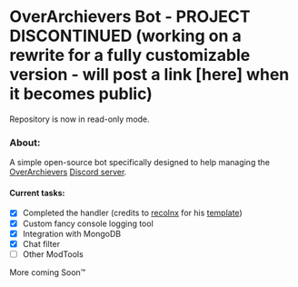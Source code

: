 # OverArchievers Bot - PROJECT DISCONTINUED (working on a rewrite for a fully customizable version - will post a link [here] when it becomes public)
Repository is now in read-only mode.
### About:
A simple open-source bot specifically designed to help managing the [OverArchievers](https://github.com/AKASGaming/OverAchiever) [Discord server](https://discord.gg/bKHCqJaY35).


#### Current tasks:
- [x] Completed the handler (credits to [recolnx](https://github.com/reconlx) for his [template](https://github.com/reconlx/djs-base-handler))
- [x] Custom fancy console logging tool
- [x] Integration with MongoDB
- [x] Chat filter
- [ ] Other ModTools

More coming Soon™
